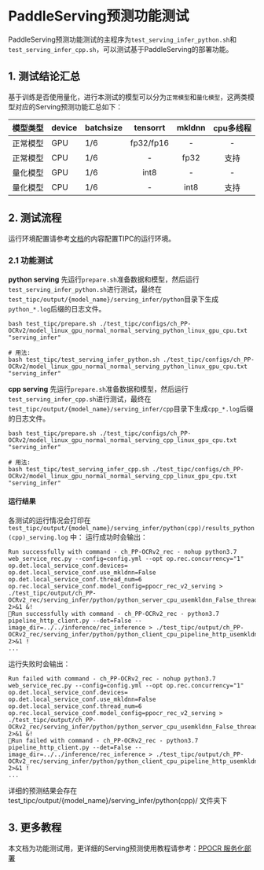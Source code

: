 # PaddleServing预测功能测试

PaddleServing预测功能测试的主程序为`test_serving_infer_python.sh`和`test_serving_infer_cpp.sh`，可以测试基于PaddleServing的部署功能。

## 1. 测试结论汇总

基于训练是否使用量化，进行本测试的模型可以分为`正常模型`和`量化模型`，这两类模型对应的Serving预测功能汇总如下：

| 模型类型 |device | batchsize | tensorrt | mkldnn | cpu多线程 |
|  ----   |  ---- |   ----   |  :----:  |   :----:   |  :----:  |
| 正常模型 | GPU | 1/6 | fp32/fp16 | - | - |
| 正常模型 | CPU | 1/6 | - | fp32 | 支持 |
| 量化模型 | GPU | 1/6 | int8 | - | - |
| 量化模型 | CPU | 1/6 | - | int8 | 支持 |

## 2. 测试流程
运行环境配置请参考[文档](./install.md)的内容配置TIPC的运行环境。

### 2.1 功能测试
**python serving**
先运行`prepare.sh`准备数据和模型，然后运行`test_serving_infer_python.sh`进行测试，最终在```test_tipc/output/{model_name}/serving_infer/python```目录下生成`python_*.log`后缀的日志文件。

```shell
bash test_tipc/prepare.sh ./test_tipc/configs/ch_PP-OCRv2/model_linux_gpu_normal_normal_serving_python_linux_gpu_cpu.txt "serving_infer"

# 用法:
bash test_tipc/test_serving_infer_python.sh ./test_tipc/configs/ch_PP-OCRv2/model_linux_gpu_normal_normal_serving_python_linux_gpu_cpu.txt "serving_infer"
```
**cpp serving**
先运行`prepare.sh`准备数据和模型，然后运行`test_serving_infer_cpp.sh`进行测试，最终在```test_tipc/output/{model_name}/serving_infer/cpp```目录下生成`cpp_*.log`后缀的日志文件。

```shell
bash test_tipc/prepare.sh ./test_tipc/configs/ch_PP-OCRv2/model_linux_gpu_normal_normal_serving_cpp_linux_gpu_cpu.txt "serving_infer"

# 用法:
bash test_tipc/test_serving_infer_cpp.sh ./test_tipc/configs/ch_PP-OCRv2/model_linux_gpu_normal_normal_serving_cpp_linux_gpu_cpu.txt "serving_infer"
```

#### 运行结果

各测试的运行情况会打印在 `test_tipc/output/{model_name}/serving_infer/python(cpp)/results_python(cpp)_serving.log` 中：
运行成功时会输出：

```
Run successfully with command - ch_PP-OCRv2_rec - nohup python3.7 web_service_rec.py --config=config.yml --opt op.rec.concurrency="1" op.det.local_service_conf.devices= op.det.local_service_conf.use_mkldnn=False op.det.local_service_conf.thread_num=6 op.rec.local_service_conf.model_config=ppocr_rec_v2_serving > ./test_tipc/output/ch_PP-OCRv2_rec/serving_infer/python/python_server_cpu_usemkldnn_False_threads_6.log 2>&1 &!
Run successfully with command - ch_PP-OCRv2_rec - python3.7 pipeline_http_client.py --det=False --image_dir=../../inference/rec_inference > ./test_tipc/output/ch_PP-OCRv2_rec/serving_infer/python/python_client_cpu_pipeline_http_usemkldnn_False_threads_6_batchsize_1.log 2>&1 !
...
```

运行失败时会输出：

```
Run failed with command - ch_PP-OCRv2_rec - nohup python3.7 web_service_rec.py --config=config.yml --opt op.rec.concurrency="1" op.det.local_service_conf.devices= op.det.local_service_conf.use_mkldnn=False op.det.local_service_conf.thread_num=6 op.rec.local_service_conf.model_config=ppocr_rec_v2_serving > ./test_tipc/output/ch_PP-OCRv2_rec/serving_infer/python/python_server_cpu_usemkldnn_False_threads_6.log 2>&1 &!
Run failed with command - ch_PP-OCRv2_rec - python3.7 pipeline_http_client.py --det=False --image_dir=../../inference/rec_inference > ./test_tipc/output/ch_PP-OCRv2_rec/serving_infer/python/python_client_cpu_pipeline_http_usemkldnn_False_threads_6_batchsize_1.log 2>&1 !
...
```

详细的预测结果会存在 test_tipc/output/{model_name}/serving_infer/python(cpp)/ 文件夹下


## 3. 更多教程

本文档为功能测试用，更详细的Serving预测使用教程请参考：[PPOCR 服务化部署](https://github.com/PaddlePaddle/PaddleOCR/blob/dygraph/deploy/pdserving/README_CN.md)
